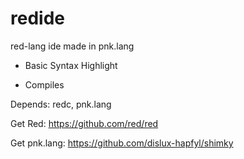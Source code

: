 # redide

red-lang ide made in pnk.lang

- Basic Syntax Highlight

- Compiles

Depends: redc, pnk.lang

Get Red: https://github.com/red/red

Get pnk.lang: https://github.com/dislux-hapfyl/shimky

